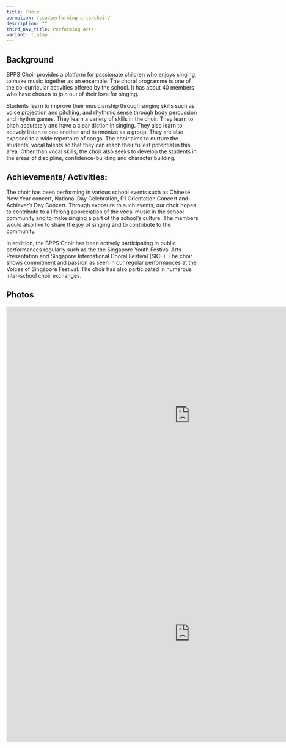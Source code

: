 ```yaml
---
title: Choir
permalink: /cca/performing-arts/choir/
description: ""
third_nav_title: Performing Arts
variant: tiptap
---
```

<h2>Background</h2>
<p>BPPS Choir provides a platform for passionate children who enjoys singing,
to make music together as an ensemble. The choral programme is one of the
co-curricular activities offered by the school. It has about 40 members
who have chosen to join out of their love for singing.</p>
<p>Students learn to improve their musicianship through singing skills such
as voice projection and pitching, and rhythmic sense through body percussion
and rhythm games. They learn a variety of skills in the choir. They learn
to pitch accurately and have a clear diction in singing. They also learn
to actively listen to one another and harmonize as a group. They are also
exposed to a wide repertoire of songs. The choir aims to nurture the students’
vocal talents so that they can reach their fullest potential in this area.
Other than vocal skills, the choir also seeks to develop the students in
the areas of discipline, confidence-building and character building.</p>
<h2>Achievements/ Activities:</h2>
<p>The choir has been performing in various school events such as Chinese
New Year concert, National Day Celebration, P1 Orientation Concert and
Achiever’s Day Concert. Through exposure to such events, our choir hopes
to contribute to a lifelong appreciation of the vocal music in the school
community and to make singing a part of the school’s culture. The members
would also like to share the joy of singing and to contribute to the community.</p>
<p>In addition, the BPPS Choir has been actively participating in public
performances regularly such as the the Singapore Youth Festival Arts Presentation
and Singapore International Choral Festival (SICF). The choir shows commitment
and passion as seen in our regular performances at the Voices of Singapore
Festival. The choir has also participated in numerous inter-school choir
exchanges.</p>
<h2>Photos</h2>
<div class="iframe-wrapper">
<iframe height="569" width="960" allowfullscreen="true" frameborder="0" src="https://docs.google.com/presentation/d/e/2PACX-1vTWlYLgXdNM02QFEB9IuvPYUQ88PPtBi4ACbW0pF-bA9GzNjhFi1eXJ0UMFdlzGrSTqNHpx8VzM5i0p/embed?start=false&amp;loop=false&amp;delayms=3000"></iframe>
</div>
<div class="iframe-wrapper">
<iframe height="569" width="960" allowfullscreen="true" frameborder="0" src="https://docs.google.com/presentation/d/e/2PACX-1vSRI0KSYdF60fHbTnS508NVK5_hpkWsX1uJ0u78j7-YQUiWAmDOS5xvKv_YoXgMgFYOWpBPtkDF0Pqk/embed?start=false&amp;loop=false&amp;delayms=3000"></iframe>
</div>
<p></p>